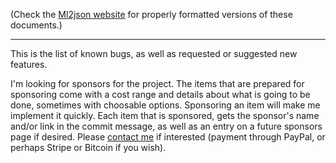 (Check the [Ml2json website](http://ml2json.christianjaeger.ch/) for
properly formatted versions of these documents.)

---

This is the list of known bugs, as well as requested or suggested new
features.

I'm looking for sponsors for the project. The items that are prepared
for sponsoring come with a cost range and details about what is going
to be done, sometimes with choosable options. Sponsoring an item will
make me implement it quickly. Each item that is sponsored, gets the
sponsor's name and/or link in the commit message, as well as an entry
on a future sponsors page if desired. Please [contact
me](http://christianjaeger.ch/contact.html) if interested (payment
through PayPal, or perhaps Stripe or Bitcoin if you wish).

